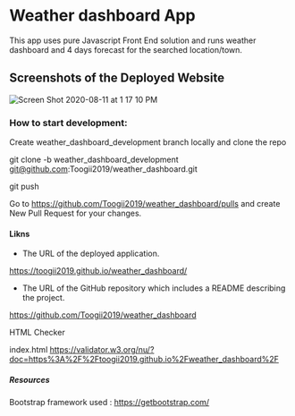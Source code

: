 # Weather dashboard App

This app uses pure Javascript Front End solution and runs weather dashboard and 4 days forecast for the searched location/town.

## Screenshots of the Deployed Website

![Screen Shot 2020-08-11 at 1 17 10 PM](https://user-images.githubusercontent.com/53624923/89944643-02389100-dbd5-11ea-8e8b-37d1633c3327.png)


### How to start development:

Create weather_dashboard_development branch locally and clone the repo

git clone -b weather_dashboard_development git@github.com:Toogii2019/weather_dashboard.git

git push

Go to https://github.com/Toogii2019/weather_dashboard/pulls and create New Pull Request for your changes.

#### Likns

* The URL of the deployed application.

https://toogii2019.github.io/weather_dashboard/

* The URL of the GitHub repository which includes a README describing the project.

https://github.com/Toogii2019/weather_dashboard

HTML Checker

index.html https://validator.w3.org/nu/?doc=https%3A%2F%2Ftoogii2019.github.io%2Fweather_dashboard%2F

##### Resources

Bootstrap framework used : https://getbootstrap.com/
